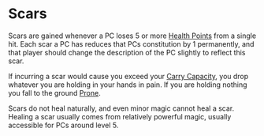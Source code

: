 # Scars

Scars are gained whenever a PC loses 5 or more [Health Points](Health%20Points.md) from a single hit. Each scar a PC has reduces that PCs constitution by 1 permanently, and that player should change the description of the PC slightly to reflect this scar.

If incurring a scar would cause you exceed your [Carry Capacity](Carry%20Capacity.md), you drop whatever you are holding in your hands in pain. If you are holding nothing you fall to the ground [Prone](../../Conditions/Prone.md). 

Scars do not heal naturally, and even minor magic cannot heal a scar. Healing a scar usually comes from relatively powerful magic, usually accessible for PCs around level 5.